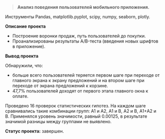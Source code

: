 > **Анализ поведения пользователей мобильного приложения.**

Инструменты
Pandas, matplotlib.pyplot, scipy, numpy, seaborn, plotly.

**Описание проекта**
- Построение воронки продаж, путь пользователей до покупки.
- Проанализированы результаты A/B-теста (введения новых шрифтов в приложение).

**Вывод проекта**

Обнаружили, что:
- больше всего пользователей теряется первом шаге  при переходе от главного экрана к экрану предложений и на втором шаге при переходе от экрана предложений к корзине.
-  47,7% пользователей доходят от первого этапа главного окна к оплате.

Проведено 16 проверок статистических гипотез. На каждом шаге сравнивались такие комбинации групп: A1 и A2, A1 и B, A2 и B, A1+A2 и B. Применялся уровень значимости, равный 0.00125, в результате значимой разницы между группами не выявлено.

**Статус проекта:** завершен.
